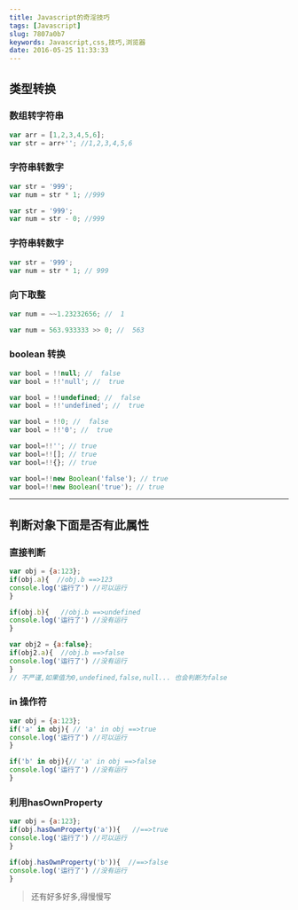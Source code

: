 ```yaml
---
title: Javascript的奇淫技巧
tags: [Javascript]
slug: 7807a0b7
keywords: Javascript,css,技巧,浏览器
date: 2016-05-25 11:33:33
---
```


## 类型转换
### 数组转字符串

```javascript
var arr = [1,2,3,4,5,6];
var str = arr+''; //1,2,3,4,5,6
```

### 字符串转数字

```javascript
var str = '999';
var num = str * 1; //999

var str = '999';
var num = str - 0; //999
```


### 字符串转数字

```javascript
var str = '999';
var num = str * 1; // 999
```

### 向下取整

```javascript
var num = ~~1.23232656; //  1

var num = 563.933333 >> 0; //  563
```
<!-- more -->
### boolean 转换

```javascript
var bool = !!null; //  false
var bool = !!'null'; //  true

var bool = !!undefined; //  false
var bool = !!'undefined'; //  true

var bool = !!0; //  false
var bool = !!'0'; //  true

var bool=!!''; // true
var bool=!![]; // true
var bool=!!{}; // true

var bool=!!new Boolean('false'); // true
var bool=!!new Boolean('true'); // true
```

--------------------------------------------------------------------------------

## 判断对象下面是否有此属性

### 直接判断

```javascript
var obj = {a:123};
if(obj.a){  //obj.b ==>123
console.log('运行了') //可以运行
}

if(obj.b){   //obj.b ==>undefined
console.log('运行了') //没有运行
}

var obj2 = {a:false};
if(obj2.a){  //obj.b ==>false
console.log('运行了') //没有运行
}
// 不严谨,如果值为0,undefined,false,null... 也会判断为false
```



### in 操作符

```javascript
var obj = {a:123};
if('a' in obj){ // 'a' in obj ==>true
console.log('运行了') //可以运行
}

if('b' in obj){// 'a' in obj ==>false
console.log('运行了') //没有运行
}
```

### 利用hasOwnProperty

```javascript
var obj = {a:123};
if(obj.hasOwnProperty('a')){   //==>true
console.log('运行了') //可以运行
}

if(obj.hasOwnProperty('b')){  //==>false
console.log('运行了') //没有运行
}
```

> 还有好多好多,得慢慢写
